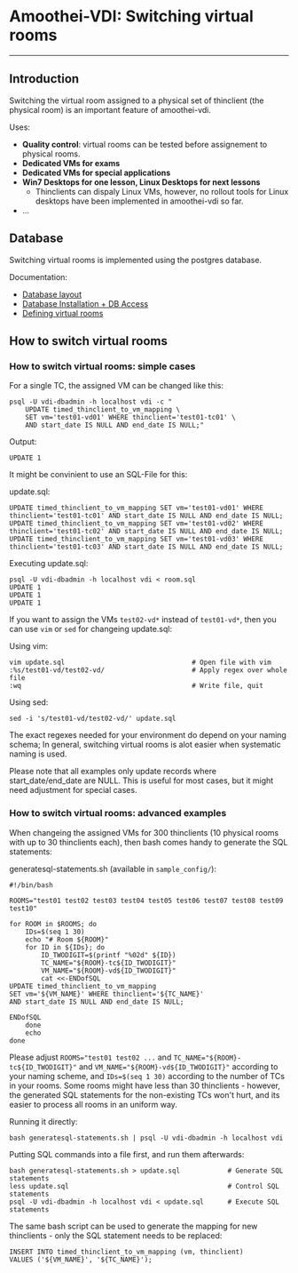 # Amoothei-VDI: Switching virtual rooms

------------------------------------------


## Introduction
Switching the virtual room assigned to a physical set of thinclient (the physical room) is an
important feature of amoothei-vdi.

Uses:

+ **Quality control**: virtual rooms can be tested before assignement to physical rooms.
+ **Dedicated VMs for exams**
+ **Dedicated VMs for special applications**
+ **Win7 Desktops for one lesson, Linux Desktops for next lessons** 
    + Thinclients can dispaly Linux VMs, however, no rollout tools for Linux desktops have been implemented in amoothei-vdi so far.
+ ...

## Database
Switching virtual rooms is implemented using the postgres database. 

Documentation:

+ [Database layout](tc-vm-mapping.md)
+ [Database Installation + DB Access](amoothei-infrastructure-server.md#setting-up-postgres-database)
+ [Defining virtual rooms](amoothei-vm-rollout-config.md#room-definitions-section-room-room01)

## How to switch virtual rooms
### How to switch virtual rooms: simple cases
For a single TC, the assigned VM can be changed like this:

```
psql -U vdi-dbadmin -h localhost vdi -c "
	UPDATE timed_thinclient_to_vm_mapping \
	SET vm='test01-vd01' WHERE thinclient='test01-tc01' \
	AND start_date IS NULL AND end_date IS NULL;"
```
Output:
```
UPDATE 1
```

It might be convinient to use an SQL-File for this:

update.sql:
```
UPDATE timed_thinclient_to_vm_mapping SET vm='test01-vd01' WHERE thinclient='test01-tc01' AND start_date IS NULL AND end_date IS NULL;
UPDATE timed_thinclient_to_vm_mapping SET vm='test01-vd02' WHERE thinclient='test01-tc02' AND start_date IS NULL AND end_date IS NULL;
UPDATE timed_thinclient_to_vm_mapping SET vm='test01-vd03' WHERE thinclient='test01-tc03' AND start_date IS NULL AND end_date IS NULL;
```

Executing update.sql:
```
psql -U vdi-dbadmin -h localhost vdi < room.sql
UPDATE 1
UPDATE 1
UPDATE 1
```

If you want to assign the VMs `test02-vd*` instead of `test01-vd*`, then you can use `vim` or `sed` for changeing update.sql:

Using vim:
```
vim update.sql                                # Open file with vim
:%s/test01-vd/test02-vd/                      # Apply regex over whole file
:wq                                           # Write file, quit
```

Using sed:
```
sed -i 's/test01-vd/test02-vd/' update.sql
```

The exact regexes needed for your environment do depend on your naming schema; In general, switching virtual rooms is alot easier when systematic naming is used.

Please note that all examples only update records where start_date/end_date are NULL. This is useful for most cases, but it might need adjustment for special cases.

### How to switch virtual rooms: advanced examples
When changeing the assigned VMs for 300 thinclients (10 physical rooms with up to 30 thinclients each), then bash comes handy to generate the SQL statements:

generatesql-statements.sh (available in `sample_config/`):
```
#!/bin/bash

ROOMS="test01 test02 test03 test04 test05 test06 test07 test08 test09 test10"

for ROOM in $ROOMS; do
	IDs=$(seq 1 30)
	echo "# Room ${ROOM}"
	for ID in ${IDs}; do
		ID_TWODIGIT=$(printf "%02d" ${ID})
		TC_NAME="${ROOM}-tc${ID_TWODIGIT}"	
		VM_NAME="${ROOM}-vd${ID_TWODIGIT}" 
		cat <<-ENDofSQL
UPDATE timed_thinclient_to_vm_mapping 
SET vm='${VM_NAME}' WHERE thinclient='${TC_NAME}'
AND start_date IS NULL AND end_date IS NULL;

ENDofSQL
	done
	echo
done
```

Please adjust `ROOMS="test01 test02 ...` and `TC_NAME="${ROOM}-tc${ID_TWODIGIT}"` and `VM_NAME="${ROOM}-vd${ID_TWODIGIT}"` according to your naming scheme, and `IDs=$(seq 1 30)` according to the number
of TCs in your rooms. Some rooms might have less than 30 thinclients - however, the generated SQL statements for the non-existing
TCs won't hurt, and its easier to process all rooms in an uniform way.

Running it directly:
```
bash generatesql-statements.sh | psql -U vdi-dbadmin -h localhost vdi 
```

Putting SQL commands into a file first, and run them afterwards:

```
bash generatesql-statements.sh > update.sql            # Generate SQL statements
less update.sql                                        # Control SQL statements
psql -U vdi-dbadmin -h localhost vdi < update.sql      # Execute SQL statements
```

The same bash script can be used to generate the mapping for new thinclients - only the SQL statement needs to be replaced:

```
INSERT INTO timed_thinclient_to_vm_mapping (vm, thinclient) 
VALUES ('${VM_NAME}', '${TC_NAME}');
```

